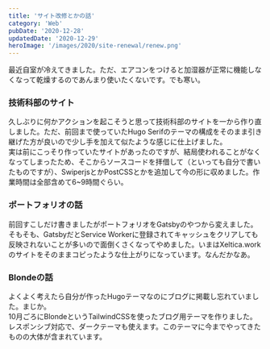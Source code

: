 ```yaml
---
title: 'サイト改修とかの話'
category: 'Web'
pubDate: '2020-12-28'
updatedDate: '2020-12-29'
heroImage: '/images/2020/site-renewal/renew.png'
---
```


最近自室が冷えてきました。ただ、エアコンをつけると加湿器が正常に機能しなくなって乾燥するのであんまり使いたくないです。でも寒い。

### 技術科部のサイト

久しぶりに何かアクションを起こそうと思って技術科部のサイトを一から作り直しました。ただ、前回まで使っていたHugo Serifのテーマの構成をそのまま引き継げた方が良いので少し手を加えて似たような感じに仕上げました。  
実は前にこっそり作っていたサイトがあったのですが、結局使われることがなくなってしまったため、そこからソースコードを拝借して（といっても自分で書いたものですが）、SwiperjsとかPostCSSとかを追加して今の形に収めました。作業時間は全部含めて6~9時間ぐらい。

### ポートフォリオの話

前回すこしだけ書きましたがポートフォリオをGatsbyのやつから変えました。そもそも、GatsbyだとService Workerに登録されてキャッシュをクリアしても反映されないことが多いので面倒くさくなってやめました。いまはXeltica.workのサイトをそのままコピったような仕上がりになっています。なんだかなあ。

### Blondeの話

よくよく考えたら自分が作ったHugoテーマなのにブログに掲載し忘れていました。まじか。  
10月ごろにBlondeというTailwindCSSを使ったブログ用テーマを作りました。レスポンシブ対応で、ダークテーマも使えます。このテーマに今までやってきたものの大体が含まれています。
